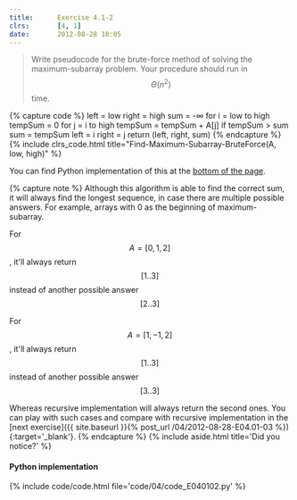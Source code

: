 ```yaml
---
title:      Exercise 4.1-2
clrs:       [4, 1]
date:       2012-08-28 18:05
---
```


> Write pseudocode for the brute-force method of solving the maximum-subarray problem. Your procedure should run in $$\Theta(n^2)$$ time.

{% capture code %}
left = low
right = high
sum = -∞
for i = low to high
    tempSum = 0
    for j = i to high
        tempSum = tempSum + A[j]
        if tempSum > sum
            sum = tempSum
            left = i
            right = j
return (left, right, sum)
{% endcapture %}
{% include clrs_code.html title="Find-Maximum-Subarray-BruteForce(A, low, high)" %}

You can find Python implementation of this at the [bottom of the page](#code-editor).

{% capture note %}
Although this algorithm is able to find the correct sum, it will always find the longest sequence, in case there are multiple possible answers. For example, arrays with 0 as the beginning of maximum-subarray.

For $$A = [0, 1, 2]$$, it'll always return $$[1 .. 3]$$ instead of another possible answer $$[2 .. 3]$$

For $$A = [1, -1, 2]$$, it'll always return $$[1 .. 3]$$ instead of another possible answer $$[3 .. 3]$$

Whereas recursive implementation will always return the second ones. You can play with such cases and compare with recursive implementation in the [next exercise]({{ site.baseurl }}{% post_url /04/2012-08-28-E04.01-03 %}){:target='_blank'}.
{% endcapture %}
{% include aside.html title='Did you notice?' %}

#### Python implementation

{% include code/code.html file='code/04/code_E040102.py' %}

